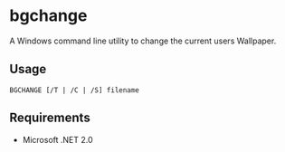 # bgchange

A Windows command line utility to change the current users Wallpaper.

## Usage

```
BGCHANGE [/T | /C | /S] filename
```

## Requirements

* Microsoft .NET 2.0
